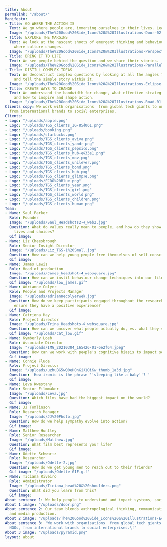 ```yaml
---
title: About
permalink: "/about/"
Manifesto:
- Title: GO WHERE THE ACTION IS
  Text: We go where people are, immersing ourselves in their lives. Learning by doing.
  Image: "/uploads/The%20Good%20Side_Icons%20&%20Illustrations-Door-02.png"
- Title: EXPLORE THE MARGINS
  Text: We look at the nascent shoots of emergent thinking and behaviour. Exploring
    where culture changes.
  Image: "/uploads/The%20Good%20Side_Icons%20&%20Illustrations-Perspective-01.png"
- Title: BRING IT TO LIFE
  Text: We see people behind the question and we share their stories.
  Image: "/uploads/The%20Good%20Side_Icons%20&%20Illustrations-Parallels-01.png"
- Title: DISTILL COMPLEX IDEAS
  Text: We deconstruct complex questions by looking at all the angles to discover
    and tell the simple story within it.
  Image: "/uploads/The%20Good%20Side_Icons%20&%20Illustrations-Eclipse-02.png"
- Title: CREATE WAYS TO CHANGE
  Text: We understand the bandwidth for change, what effective strategies require
    and how to inspire and shape action.
  Image: "/uploads/The%20Good%20Side_Icons%20&%20Illustrations-Road-01.png"
Clients copy: We work with organisations  from global tech giants to one woman NGOs,
  from international brands to social enterprises.
Clients:
- Logo: "/uploads/apple.png"
- Logo: "/uploads/TGS_clients_IG-85d061.png"
- Logo: "/uploads/booking.png"
- Logo: "/uploads/starbucks.png"
- Logo: "/uploads/TGS_clients_aviva.png"
- Logo: "/uploads/TGS_clients_yandr.png"
- Logo: "/uploads/TGS_clients_pepsico.png"
- Logo: "/uploads/TGS_clients_hub-e633e1.png"
- Logo: "/uploads/TGS_clients_mov.png"
- Logo: "/uploads/TGS_clients_unilever.png"
- Logo: "/uploads/TGS_clients_bond.png"
- Logo: "/uploads/TGS_clients_hub.png"
- Logo: "/uploads/TGS_clients_glimpse.png"
- Logo: "/uploads/FCDO%20Blue.png"
- Logo: "/uploads/TGS_clients_year.png"
- Logo: "/uploads/TGS_clients_girl.png"
- Logo: "/uploads/TGS_clients_world.png"
- Logo: "/uploads/TGS_clients_children.png"
- Logo: "/uploads/TGS_clients_human.png"
Team:
- Name: Saul Parker
  Role: Founder
  Image: "/uploads/Saul_Headshots2-4_web2.jpg"
  Question: What do values really mean to people, and how do they show up in their
    lives and choices?
  Gif image: 
- Name: Liz Cheesbrough
  Role: Senior Insight Director
  Image: "/uploads/Liz_TGS-1%20Small.jpg"
  Question: How can we help young people free themselves of self-consciousness?
  Gif image: 
- Name: James Lewis
  Role: Head of production
  Image: "/uploads/James_headshot-4_websquare.jpg"
  Question: How can we instil behaviour change techniques into our films?
  Gif image: "/uploads/low_james.gif"
- Name: Adrianne Colyer
  Role: People and Projects Manager
  Image: "/uploads/adriannecolyerweb.jpg"
  Question: How do we keep participants engaged throughout the research process and
    ensure they have a positive experience?
  Gif image: 
- Name: Catriona Hay
  Role: Project director
  Image: "/uploads/Trina_Headshots-6_websquare.jpg"
  Question: How can we uncover what people actually do, vs. what they say they do?
  Gif image: "/uploads/cat_low.gif"
- Name: Kymberly Loeb
  Role: Associate Director
  Image: "/uploads/IMG_20210304_165426-01-6e2f64.jpeg"
  Question: How can we work with people's cognitive biasis to impact social change?
  Gif image: 
- Name: Connie Flude
  Role: Project Director
  Image: "/uploads/uzhuBG5wQ0eHOnGiJ1OiKw_thumb_1a3d.jpg"
  Question: 'How ironic is the phrase ''sleeping like a baby''? '
  Gif image: 
- Name: Leva Kwestany
  Role: Senior Filmmaker
  Image: "/uploads/Leva.jpg"
  Question: Which films have had the biggest impact on the world?
  Gif image: 
- Name: JJ Tomlinson
  Role: Research Manager
  Image: "/uploads/JJ%20Photo.jpg"
  Question: How do we help sympathy evolve into action?
  Gif image: 
- Name: Matthew Huntley
  Role: Senior Researcher
  Image: "/uploads/Matthew.jpg"
  Question: What film best represents your life?
  Gif image: 
- Name: Odette Schwartz
  Role: Researcher
  Image: "/uploads/Odette-2.jpg"
  Question: How do we get young men to reach out to their friends?
  Gif image: "/uploads/Odette-GIF.gif"
- Name: Ticiana Riveiro
  Role: Administrator
  Image: "/uploads/Ticiana_head%20&%20shoulders.png"
  Question: What did you learn from this?
  Gif image: 
About sentence 1: We help people to understand and impact systems, society and culture.
About 1 image: "/uploads/door.png"
About sentence 2: Our team blends anthropological thinking, communications expertise
  and media production.
About 2 image: "/uploads/The%20Good%20Side_Icons%20&%20Illustrations-Eclipse-01.png"
About sentence 3: "We work with organisations  from global tech giants to one woman
  NGOs, from international brands to social enterprises.\f"
About 3 image: "/uploads/pyramid.png"
layout: about
---
```


